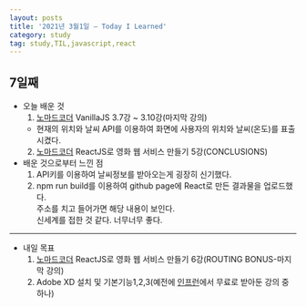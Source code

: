 ```yaml
---
layout: posts
title: '2021년 3월1일 — Today I Learned'
category: study
tag: study,TIL,javascript,react
---
```


## 7일째

- 오늘 배운 것
  1. [노마드코더][1] VanillaJS 3.7강 ~ 3.10강(마지막 강의)
  - 현재의 위치와 날씨 API를 이용하여 화면에 사용자의 위치와 날씨(온도)를 표출시켰다.
  2. [노마드코더][1] ReactJS로 영화 웹 서비스 만들기 5강(CONCLUSIONS)
     <br>
- 배운 것으로부터 느낀 점
  1. API키를 이용하여 날씨정보를 받아오는게 굉장히 신기했다.
  2. npm run build를 이용하여 github page에 React로 만든 결과물을 업로드했다.  
     주소를 치고 들어가면 해당 내용이 보인다.  
     신세계를 접한 것 같다. 너무너무 좋다.

---

- 내일 목표
  1. [노마드코더][1] ReactJS로 영화 웹 서비스 만들기 6강(ROUTING BONUS-마지막 강의)
  2. Adobe XD 설치 및 기본기능1,2,3(예전에 [인프런][2]에서 무료로 받아둔 강의 중 하나)

[1]: https://nomadcoders.co/ '노마드코더'
[2]: https://www.inflearn.com/ '인프런'
